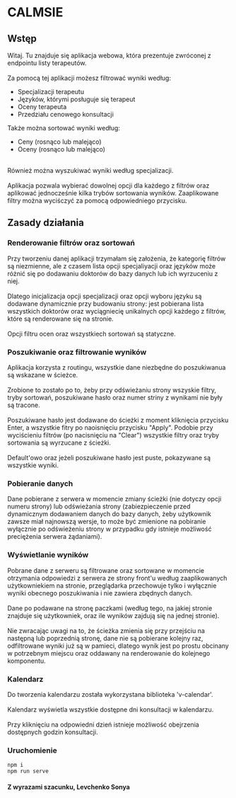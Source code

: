 # CALMSIE

## Wstęp

Witaj. Tu znajduje się aplikacja webowa, która prezentuje zwróconej z endpointu listy terapeutów. 
<br/><br/>
Za pomocą tej aplikacji możesz filtrować wyniki według:
<ul>
 <li>Specjalizacji terapeutu</li>
 <li>Języków, którymi posługuje się terapeut</li>
 <li>Oceny terapeuta</li>
 <li>Przedziału cenowego konsultacji</li>
</ul>
Także można sortować wyniki według:
<ul>
  <li>Ceny (rosnąco lub malejąco)</li> 
  <li>Oceny (rosnąco lub malejąco)</li> 
</ul>
<br/>
Również można wyszukiwać wyniki według specjalizacji.
<br/><br/>
Aplikacja pozwala wybierać dowolnej opcji dla każdego z filtrów oraz aplikować jednocześnie kilka trybów sortowania wyników.
Zaaplikowane filtry można wyciśczyć za pomocą odpowiedniego przycisku.

## Zasady działania

### Renderowanie filtrów oraz sortowań

Przy tworzeniu danej aplikacji trzymałam się założenia, że kategorię filtrów są niezmienne, ale z czasem lista opcji specjaliyacji 
oraz języków może różnić się po dodawaniu doktorów do bazy danych lub ich wyrzuceniu z niej.
<br><br>
Dlatego inicjalizacja opcji specjalizacji oraz opcji wyboru języku są dodawane dynamicznie przy budowaniu strony: jest pobierana 
lista wszystkich doktorów oraz wyciągniecię unikalnych opcji każdego z filtrów, które są renderowane się na stronie. 
<br><br>
Opcji filtru ocen oraz wszystkiech sortowań są statyczne.

### Poszukiwanie oraz filtrowanie wyników

Aplikacja korzysta z routingu, wszystkie dane niezbędne do poszukiwanua są wskazane w ścieżce. 
<br><br>
Zrobione to zostało po to, żeby przy odświeżaniu strony wszyskie filtry, tryby sortowań, poszukiwane 
hasło oraz numer striny z wynikami nie były są tracone.
<br><br>
Poszukiwane hasło jest dodawane do ścieżki z moment kliknięcia przycisku Enter, a wszystkie fitry po
naoisnięciu przycisku "Apply". Podobie przy wyciścieniu filtrów (po nacisnięciu na "Clear") wszystkie
filtry oraz tryby sortowania są wyrzucane z ścieżki. 
<br><br>
Default'owo oraz jeżeli poszukiwane hasło jest puste, pokazywane są wszystkie wyniki.

### Pobieranie danych

Dane pobierane z serwera w momencie zmiany ścieżki (nie dotyczy opcji numeru strony) lub odświeżania strony 
(zabiezpieczenie przed dynamicznym dodawaniem danych do bazy danych, żeby użytkownik zawsze miał najnowszą wersje, 
to może być zmienione na pobiranie wyłącznie po odświeżeniu strony w przypadku gdy istnieje możliwość preciężenia 
serwera żądaniami). 

### Wyświetlanie wyników

Pobrane dane z serweru są filtrowane oraz sortowane w momencie otrzymania odpowiedzi z serwera ze strony front'u według 
zaaplikowanych użytkowniekiem na stronie, przeglądarka przechowuje tylko i wyłącznie wyniki obecnego poszukiwania i 
nie zawiera zbędnych danych.
<br><br>
Dane po podawane na stronę paczkami (według tego, na jakiej stronie znajduje się użytkowniek, oraz ile wyników zajdują 
się na jednej stronie).
<br><br>
Nie zwracając uwagi na to, że ścieżka zmienia się przy przejściu na następną lub poprzednią stronę, dane nie są pobierane
kolejny raz, odfiltrowane wyniki już są w pamieci, dlatego wynik jest po prostu obcinany w potrzebnym miejscu oraz oddawany
na renderowanie do kolejnego komponentu.

### Kalendarz

Do tworzenia kalendarzu została wykorzystana biblioteka 'v-calendar'. 
<br><br>
Kalendarz wyświetla wszystkie dostępne dni konsultacji w kalendarzu. 
<br><br>
Przy kliknięciu na odpowiedni dzień istnieje możliwość obejrzenia dostępnych godzin konsultacji.

### Uruchomienie
```
npm i
npm run serve
```

#### Z wyrazami szacunku, Levchenko Sonya
